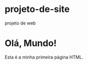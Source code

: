 # projeto-de-site
projeto de web
<!DOCTYPE html>
<html>
<head>
    <title>Minha Primeira Página</title>
</head>
<body>
    <h1>Olá, Mundo!</h1>
    <p>Esta é a minha primeira página HTML.</p>
</body>
</html>
